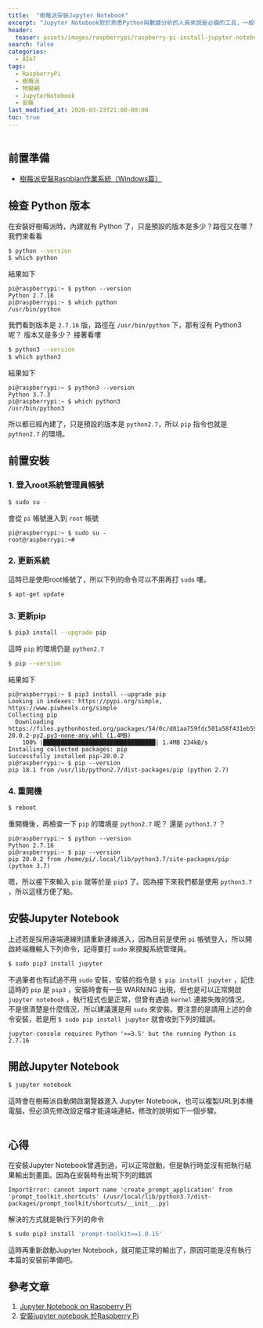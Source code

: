 ```yaml
---
title:  "樹莓派安裝Jupyter Notebook"
excerpt: "Jupyter Notebook對於熟悉Python與數據分析的人員來說是必備的工具，一般都是在安裝電腦上，而樹莓派也支援這個工具的安裝！"
header:
  teaser: assets/images/raspberrypi/raspberry-pi-install-jupyter-notebook.png
search: false
categories: 
  - AIoT
tags:
  - RaspberryPi
  - 樹莓派
  - 物聯網
  - JupyterNotebook
  - 安裝
last_modified_at: 2020-03-23T21:00-00:00
toc: true
---
```

<figure class="align-center">
  <img src="{{ site.url }}{{ site.baseurl }}/assets/images/raspberrypi/raspberry-pi-install-jupyter-notebook.png" alt="">
</figure> 

## 前置準備
* [樹莓派安裝Raspbian作業系統（Windows篇）](/aiot/raspberry-raspbian-1-installation/)

## 檢查 Python 版本
在安裝好樹莓派時，內建就有 Python 了，只是預設的版本是多少？路徑又在哪？我們來看看
```bash
$ python --version
$ which python
```
結果如下
```
pi@raspberrypi:~ $ python --version
Python 2.7.16
pi@raspberrypi:~ $ which python
/usr/bin/python
```
我們看到版本是 `2.7.16` 版，路徑在 `/usr/bin/python` 下，那有沒有 Python3 呢？ 版本又是多少？ 接著看嘍
```bash
$ python3 --version
$ which python3
```
結果如下
```
pi@raspberrypi:~ $ python3 --version
Python 3.7.3
pi@raspberrypi:~ $ which python3
/usr/bin/python3
```
所以都已經內建了，只是預設的版本是 `python2.7`，所以 `pip` 指令也就是 `python2.7` 的環境。

## 前置安裝
### 1. 登入root系統管理員帳號
```bash
$ sudo su -
```
會從 `pi` 帳號進入到 `root` 帳號
```
pi@raspberrypi:~ $ sudo su -
root@raspberrypi:~# 
```

### 2. 更新系統
這時已是使用root帳號了，所以下列的命令可以不用再打 `sudo` 嘍。
```bash
$ apt-get update
```

### 3. 更新pip
```bash
$ pip3 install --upgrade pip
```
這時 `pip` 的環境仍是 `python2.7`
```bash
$ pip --version
```
結果如下
```
pi@raspberrypi:~ $ pip3 install --upgrade pip
Looking in indexes: https://pypi.org/simple, https://www.piwheels.org/simple
Collecting pip
  Downloading https://files.pythonhosted.org/packages/54/0c/d01aa759fdc501a58f431eb594a17495f15b88da142ce14b5845662c13f3/pip-20.0.2-py2.py3-none-any.whl (1.4MB)
    100% |████████████████████████████████| 1.4MB 234kB/s 
Installing collected packages: pip
Successfully installed pip-20.0.2
pi@raspberrypi:~ $ pip --version
pip 18.1 from /usr/lib/python2.7/dist-packages/pip (python 2.7)
```

### 4. 重開機
```bash
$ reboot
```
重開機後，再檢查一下 `pip` 的環境是 `python2.7` 呢？ 還是 `python3.7` ？
```
pi@raspberrypi:~ $ python --version
Python 2.7.16
pi@raspberrypi:~ $ pip --version
pip 20.0.2 from /home/pi/.local/lib/python3.7/site-packages/pip (python 3.7)
```
嗯，所以接下來輸入 `pip` 就等於是 `pip3` 了。因為接下來我們都是使用 `python3.7` ，所以這樣方便了點。

## 安裝Jupyter Notebook

上述若是採用遠端連線則請重新連線進入，因為目前是使用 `pi` 帳號登入，所以開啟終端機輸入下列命令，記得要打 `sudo` 來摸擬系統管理員。
```bash
$ sudo pip3 install jupyter
```
不過筆者也有試過不用 `sudo` 安裝，安裝的指令是 `$ pip install jupyter` ，記住這時的 `pip` 是 `pip3` ，安裝時會有一些 WARNING 出現，但也是可以正常開啟 `jupyter notebook` ，執行程式也是正常，但曾有遇過 `kernel` 連接失敗的情況，不是很清楚是什麼情況，所以建議還是用 `sudo` 來安裝。要注意的是請用上述的命令安裝，若是用 `$ sudo pip install jupyter` 就會收到下列的錯誤。
```
jupyter-console requires Python '>=3.5' but the running Python is 2.7.16
```

## 開啟Jupyter Notebook
```bash
$ jupyter notebook
```
這時會在樹莓派自動開啟瀏覽器進入 Jupyter Notebook，也可以複製URL到本機電腦，但必須先修改設定檔才能遠端連結，修改的說明如下一個步驟。
<figure class="align-center">
  <img src="{{ site.url }}{{ site.baseurl }}/assets/images/raspberrypi/raspberry-pi-jupyter-notebook.png" alt="">
</figure> 

## 心得
在安裝Jupyter Notebook曾遇到過，可以正常啟動，但是執行時並沒有把執行結果輸出到畫面。因為在安裝時有出現下列的錯誤
```
ImportError: cannot import name 'create_prompt_application' from 'prompt_toolkit.shortcuts' (/usr/local/lib/python3.7/dist-packages/prompt_toolkit/shortcuts/__init__.py)
```
解決的方式就是執行下列的命令
```bash
$ sudo pip3 install 'prompt-toolkit==1.0.15'
```
這時再重新啟動Jupyter Notebook，就可能正常的輸出了，原因可能是沒有執行本篇的安裝前準備吧。

## 參考文章 ##
1. [Jupyter Notebook on Raspberry Pi](https://www.instructables.com/id/Jupyter-Notebook-on-Raspberry-Pi/)
2. [安裝jupyter notebook 於Raspberry Pi](http://blog.ittraining.com.tw/2018/10/jupyter-notebook-raspberry-pi-3.html)